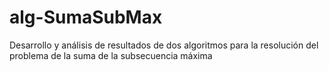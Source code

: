 # alg-SumaSubMax
Desarrollo y análisis de resultados de dos algoritmos para la resolución del problema de la suma de la subsecuencia máxima
